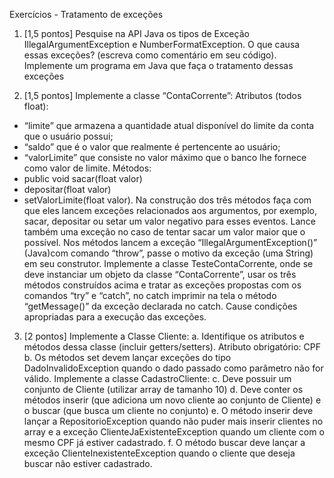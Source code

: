 Exercícios - Tratamento de exceções


1. [1,5 pontos] Pesquise na API Java os tipos de Exceção IllegalArgumentException e NumberFormatException. O que causa essas exceções? (escreva como comentário em seu código). Implemente um programa em Java que faça o tratamento dessas exceções
 

2. [1,5 pontos] Implemente a classe “ContaCorrente”:
Atributos (todos float):
*  “limite” que armazena a quantidade atual disponível do limite da conta que o usuário possui;
* “saldo” que é o valor que realmente é pertencente ao usuário;
* “valorLimite” que consiste no valor máximo que o banco lhe fornece como valor de limite.
Métodos:
* public void sacar(float valor)
* depositar(float valor)
* setValorLimite(float valor).
Na construção dos três métodos faça com que eles lancem exceções relacionados aos argumentos, por exemplo, sacar, depositar ou setar um valor negativo para esses eventos. Lance também uma exceção no caso de tentar sacar um valor maior que o possível.
Nos métodos lancem a exceção “IllegalArgumentException()” (Java)com comando “throw”, passe o motivo da exceção (uma String) em seu construtor.
Implemente a classe TesteContaCorrente, onde se deve instanciar um objeto da classe “ContaCorrente”, usar os três métodos construídos acima e tratar as exceções propostas com os comandos “try” e “catch”, no catch imprimir na tela o método “getMessage()” da exceção declarada no catch. Cause condições apropriadas para a execução das exceções.
3. [2 pontos] Implemente a Classe Cliente:
a.          Identifique os atributos e métodos dessa classe (incluir getters/setters).  Atributo obrigatório: CPF
b.         Os métodos set devem lançar exceções do tipo DadoInvalidoException quando o dado passado como parâmetro não for válido.
                Implemente a classe CadastroCliente:
c.          Deve possuir um conjunto de Cliente (utilizar array de tamanho 10)
d.         Deve conter os métodos inserir (que adiciona um novo cliente ao conjunto de Cliente) e o buscar (que busca um cliente no conjunto)
e.          O método inserir deve lançar a RepositorioException quando não puder mais inserir clientes no array e a exceção ClienteJaExistenteException quando um cliente com o mesmo CPF já estiver cadastrado.
f.          O método buscar deve lançar a exceção ClienteInexistenteException quando o cliente que deseja buscar não estiver cadastrado.